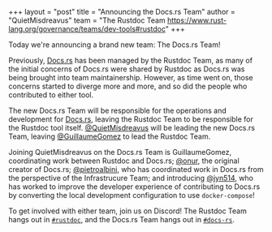 +++
layout = "post"
title = "Announcing the Docs.rs Team"
author = "QuietMisdreavus"
team = "The Rustdoc Team <https://www.rust-lang.org/governance/teams/dev-tools#rustdoc>"
+++

Today we're announcing a brand new team: The Docs.rs Team!

Previously, [Docs.rs] has been managed by the Rustdoc Team, as many of the initial concerns of
Docs.rs were shared by Rustdoc as Docs.rs was being brought into team maintainership. However, as
time went on, those concerns started to diverge more and more, and so did the people who contributed
to either tool.

The new Docs.rs Team will be responsible for the operations and development for [Docs.rs], leaving
the Rustdoc Team to be responsible for the Rustdoc tool itself. [@QuietMisdreavus] will be leading
the new Docs.rs Team, leaving [@GuillaumeGomez] to lead the Rustdoc Team.

Joining QuietMisdreavus on the Docs.rs Team is GuillaumeGomez, coordinating work between Rustdoc and
Docs.rs; [@onur], the original creator of Docs.rs; [@pietroalbini], who has coordinated work in
Docs.rs from the perspective of the Infrastrucure Team; and introducing [@jyn514], who has worked to
improve the developer experience of contributing to Docs.rs by converting the local development
configuration to use `docker-compose`!

To get involved with either team, join us on Discord! The Rustdoc Team hangs out in [`#rustdoc`],
and the Docs.rs Team hangs out in [`#docs-rs`].

[Docs.rs]: https://docs.rs/
[@QuietMisdreavus]: https://github.com/QuietMisdreavus
[@GuillaumeGomez]: https://github.com/GuillaumeGomez
[@onur]: https://github.com/onur
[@pietroalbini]: https://github.com/pietroalbini
[@jyn514]: https://github.com/jyn514
[`#rustdoc`]: https://discord.gg/4yEYPuT
[`#docs-rs`]: https://discord.gg/2k5vVWn
